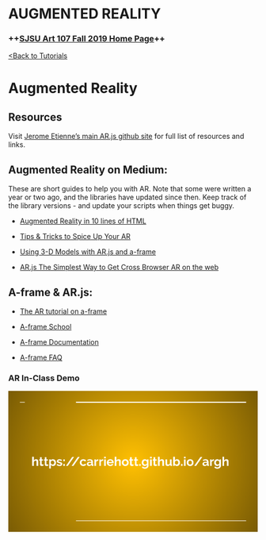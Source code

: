 # **AUGMENTED REALITY**

### **++[SJSU Art 107 Fall 2019 Home Page](https://carriehott.github.io/sjsu-art107/)++**
[<Back to Tutorials](https://carriehott.github.io/sjsu-art107/tutorials)

# Augmented Reality

## Resources
Visit [Jerome Etienne’s main AR.js github site](https://jeromeetienne.github.io/AR.js/) for full list of resources and links.

## Augmented Reality on Medium:
These are short guides to help you with AR. Note that some were written a year or two ago, and the libraries have updated since then. Keep track of the library versions - and update your scripts when things get buggy.  

* [Augmented Reality in 10 lines of HTML](https://medium.com/arjs/augmented-reality-in-10-lines-of-html-4e193ea9fdbf)

* [Tips & Tricks to Spice Up Your AR](https://medium.com/@aschmelyun/tips-tricks-to-spice-up-your-ar-js-projects-fa89bc2ec296)

* [Using 3-D Models with AR.js and a-frame](https://medium.com/@akashkuttappa/using-3d-models-with-ar-js-and-a-frame-84d462efe498)

* [AR.js The Simplest Way to Get Cross Browser AR on the web](https://medium.com/swlh/ar-js-the-simplest-way-to-get-cross-browser-augmented-reality-on-the-web-10cbc721debc)


## A-frame & AR.js:
* [The AR tutorial on a-frame](https://medium.com/swlh/ar-js-the-simplest-way-to-get-cross-browser-augmented-reality-on-the-web-10cbc721debc)

* [A-frame School](https://aframe.io/aframe-school/)

* [A-frame Documentation](https://aframe.io/docs/0.9.0/introduction/)

* [A-frame FAQ](https://aframe.io/docs/0.9.0/introduction/faq.html)

### AR In-Class Demo

![AR](AR_1.png)
